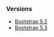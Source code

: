 ### Versions
- [Bootstrap 5.2](https://getbootstrap.com/docs/5.2)
- [Bootstrap 5.3](https://getbootstrap.com/docs/5.3)